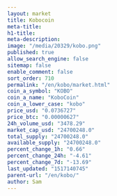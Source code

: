 ```yaml
---
layout: market
title: Kobocoin
meta-title: 
h1-title: 
meta-description: 
image: "/media/20329/kobo.png"
published: true
allow_search_engine: false
sitemap: false
enable_comment: false
sort_order: 710
permalink: "/en/kobo/market.html"
coin_a_symbol: "KOBO"
coin_a_name: "KoboCoin"
coin_a_lower_case: "kobo"
price_usd: "0.0736727"
price_btc: "0.00000627"
24h_volume_usd: "3478.29"
market_cap_usd: "24700248.0"
total_supply: "24700248.0"
available_supply: "24700248.0"
percent_change_1h: "0.66"
percent_change_24h: "-4.61"
percent_change_7d: "-13.69"
last_updated: "1517140745"
parent-url: "/en/kobo/"
author: Sam
---
```


